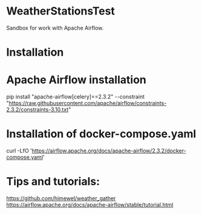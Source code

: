 # WeatherStationsTest
Sandbox for work with Apache Airflow.


# Installation

# Apache Airflow installation

pip install "apache-airflow[celery]==2.3.2" --constraint "https://raw.githubusercontent.com/apache/airflow/constraints-2.3.2/constraints-3.10.txt"

# Installation of docker-compose.yaml
curl -LfO 'https://airflow.apache.org/docs/apache-airflow/2.3.2/docker-compose.yaml'

# Tips and tutorials:
https://github.com/himewel/weather_gather
https://airflow.apache.org/docs/apache-airflow/stable/tutorial.html
